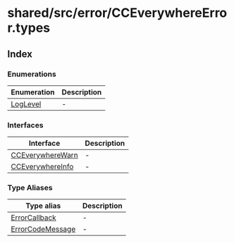 # shared/src/error/CCEverywhereError.types

## Index

### Enumerations

| Enumeration | Description |
| ------ | ------ |
| [LogLevel](enumerations/LogLevel.md) | - |

### Interfaces

| Interface | Description |
| ------ | ------ |
| [CCEverywhereWarn](interfaces/CCEverywhereWarn.md) | - |
| [CCEverywhereInfo](interfaces/CCEverywhereInfo.md) | - |

### Type Aliases

| Type alias | Description |
| ------ | ------ |
| [ErrorCallback](type-aliases/ErrorCallback.md) | - |
| [ErrorCodeMessage](type-aliases/ErrorCodeMessage.md) | - |
